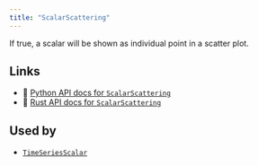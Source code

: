 ```yaml
---
title: "ScalarScattering"
---
```


If true, a scalar will be shown as individual point in a scatter plot.


## Links
 * 🐍 [Python API docs for `ScalarScattering`](https://ref.rerun.io/docs/python/nightly/common/components#rerun.components.ScalarScattering)
 * 🦀 [Rust API docs for `ScalarScattering`](https://docs.rs/rerun/0.9.0-alpha.10/rerun/components/struct.ScalarScattering.html)


## Used by

* [`TimeSeriesScalar`](../archetypes/time_series_scalar.md)
